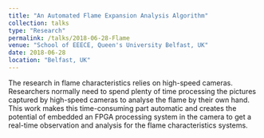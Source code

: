 ```yaml
---
title: "An Automated Flame Expansion Analysis Algorithm"
collection: talks
type: "Research"
permalink: /talks/2018-06-28-Flame
venue: "School of EEECE, Queen's University Belfast, UK"
date: 2018-06-28
location: "Belfast, UK"
---
```

The research in flame characteristics relies on high-speed cameras. Researchers normally need to spend plenty of time processing the pictures captured by high-speed cameras to analyse the flame by their own hand. This work makes this time-consuming part automatic and creates the potential of embedded an FPGA processing system in the camera to get a real-time observation and analysis for the flame characteristics systems.